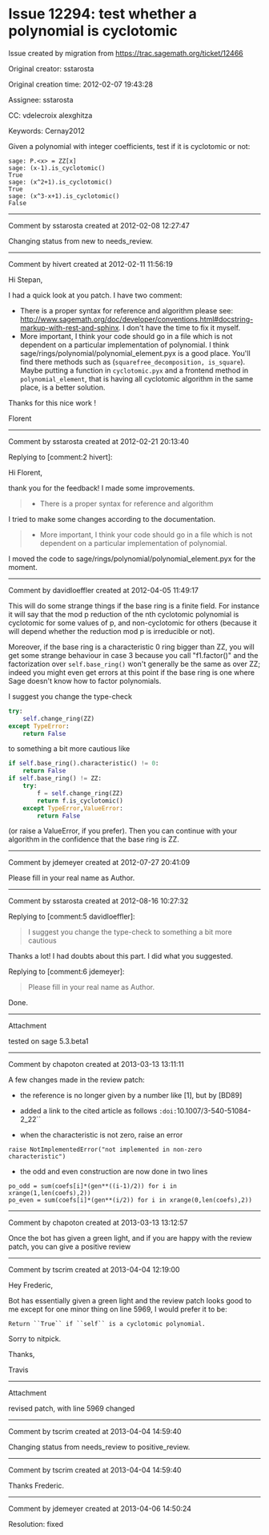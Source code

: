 # Issue 12294: test whether a polynomial is cyclotomic

Issue created by migration from https://trac.sagemath.org/ticket/12466

Original creator: sstarosta

Original creation time: 2012-02-07 19:43:28

Assignee: sstarosta

CC:  vdelecroix alexghitza

Keywords: Cernay2012

Given a polynomial with integer coefficients, test if it is cyclotomic or not:


```
sage: P.<x> = ZZ[x]
sage: (x-1).is_cyclotomic()
True
sage: (x^2+1).is_cyclotomic()
True
sage: (x^3-x+1).is_cyclotomic()
False
```



---

Comment by sstarosta created at 2012-02-08 12:27:47

Changing status from new to needs_review.


---

Comment by hivert created at 2012-02-11 11:56:19

Hi Stepan,

I had a quick look at you patch. I have two comment:
 - There is a proper syntax for reference and algorithm please see: http://www.sagemath.org/doc/developer/conventions.html#docstring-markup-with-rest-and-sphinx. I don't have the time to fix it myself.
 - More important, I think your code should go in a file which is not dependent on a particular implementation of polynomial. I think sage/rings/polynomial/polynomial_element.pyx is a good place. You'll find there methods such as (`squarefree_decomposition, is_square`). Maybe putting a function in `cyclotomic.pyx` and a frontend method in `polynomial_element`, that is having all cyclotomic algorithm in the same place, is a better solution.

Thanks for this nice work !

Florent


---

Comment by sstarosta created at 2012-02-21 20:13:40

Replying to [comment:2 hivert]:

Hi Florent,

thank you for the feedback! I made some improvements.


>  - There is a proper syntax for reference and algorithm

I tried to make some changes according to the documentation.

>  - More important, I think your code should go in a file which is not dependent on a particular implementation of polynomial.

I moved the code to sage/rings/polynomial/polynomial_element.pyx for the moment.


---

Comment by davidloeffler created at 2012-04-05 11:49:17

This will do some strange things if the base ring is a finite field. For instance it will say that the mod p reduction of the nth cyclotomic polynomial is cyclotomic for some values of p, and non-cyclotomic for others (because it will depend whether the reduction mod p is irreducible or not). 

Moreover, if the base ring is a characteristic 0 ring bigger than ZZ, you will get some strange behaviour in case 3 because you call "f1.factor()" and the factorization over ` self.base_ring() ` won't generally be the same as over ZZ; indeed you might even get errors at this point if the base ring is one where Sage doesn't know how to factor polynomials.

I suggest you change the type-check

```python
try:
    self.change_ring(ZZ)
except TypeError:
    return False
```

to something a bit more cautious like

```python
if self.base_ring().characteristic() != 0:
    return False
if self.base_ring() != ZZ:
    try:
        f = self.change_ring(ZZ)
        return f.is_cyclotomic()
    except TypeError,ValueError:
        return False
```

(or raise a ValueError, if you prefer). Then you can continue with your algorithm in the confidence that the base ring is ZZ.


---

Comment by jdemeyer created at 2012-07-27 20:41:09

Please fill in your real name as Author.


---

Comment by sstarosta created at 2012-08-16 10:27:32

Replying to [comment:5 davidloeffler]:

> I suggest you change the type-check to something a bit more cautious

Thanks a lot! I had doubts about this part. I did what you suggested.


Replying to [comment:6 jdemeyer]:

> Please fill in your real name as Author.

Done.


---

Attachment

tested on sage 5.3.beta1


---

Comment by chapoton created at 2013-03-13 13:11:11

A few changes made in the review patch:

* the reference is no longer given by a number like [1], but by [BD89]

* added a link to the cited article as follows 
`:doi:`10.1007/3-540-51084-2_22``

* when the characteristic is not zero, raise an error

```
raise NotImplementedError("not implemented in non-zero characteristic")
```


* the odd and even construction are now done in two lines

```
po_odd = sum(coefs[i]*(gen**((i-1)/2)) for i in xrange(1,len(coefs),2))
po_even = sum(coefs[i]*(gen**(i/2)) for i in xrange(0,len(coefs),2))
```



---

Comment by chapoton created at 2013-03-13 13:12:57

Once the bot has given a green light, and if you are happy with the review patch, you can give a positive review


---

Comment by tscrim created at 2013-04-04 12:19:00

Hey Frederic,

Bot has essentially given a green light and the review patch looks good to me except for one minor thing on line 5969, I would prefer it to be:

```
Return ``True`` if ``self`` is a cyclotomic polynomial.
```

Sorry to nitpick.

Thanks,

Travis


---

Attachment

revised patch, with line 5969 changed


---

Comment by tscrim created at 2013-04-04 14:59:40

Changing status from needs_review to positive_review.


---

Comment by tscrim created at 2013-04-04 14:59:40

Thanks Frederic.


---

Comment by jdemeyer created at 2013-04-06 14:50:24

Resolution: fixed
